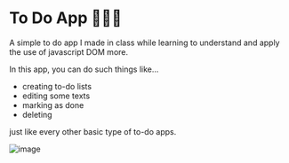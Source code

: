 # To Do App 📝👩‍💻 
<p> A simple to do app I made in class while learning to understand and apply the use of javascript DOM more. </p>
<p> In this app, you can do such things like... </p>
<ul>
  <li> creating to-do lists </li>
  <li> editing some texts </li>
  <li> marking as done </li>
  <li> deleting </li>
</ul>
<p> just like every other basic type of to-do apps. </p>

![image](https://github.com/SLN4403/todo-DOM/assets/65487726/b0ac13bc-19c7-4603-8445-d766dfeb9ffd)
